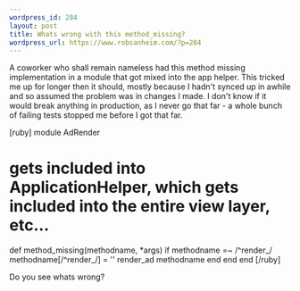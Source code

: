 ```yaml
--- 
wordpress_id: 284
layout: post
title: Whats wrong with this method_missing?
wordpress_url: https://www.robsanheim.com/?p=284
---
```

A coworker who shall remain nameless had this method missing implementation in a module that got mixed into the app helper.  This tricked me up for longer then it should, mostly because I hadn't synced up in awhile and so assumed the problem was in changes I made.  I don't know if it would break anything in production, as I never go that far - a whole bunch of failing tests stopped me before I got that far.

[ruby]
module AdRender
# gets included into ApplicationHelper, which gets included into the entire view layer, etc...

  def method_missing(methodname, *args)
    if methodname =~ /^render_/
      methodname[/^render_/] = ''
      render_ad methodname
    end
  end
end
[/ruby]

Do you see whats wrong?
